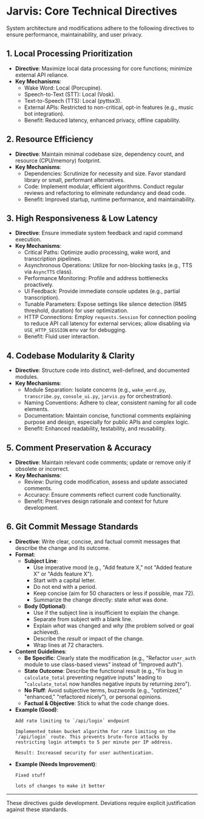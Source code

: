 # Jarvis: Core Technical Directives

System architecture and modifications adhere to the following directives to ensure performance, maintainability, and user privacy.

## 1. Local Processing Prioritization

*   **Directive**: Maximize local data processing for core functions; minimize external API reliance.
*   **Key Mechanisms**:
    *   Wake Word: Local (Porcupine).
    *   Speech-to-Text (STT): Local (Vosk).
    *   Text-to-Speech (TTS): Local (pyttsx3).
    *   External APIs: Restricted to non-critical, opt-in features (e.g., music bot integration).
    *   Benefit: Reduced latency, enhanced privacy, offline capability.

## 2. Resource Efficiency

*   **Directive**: Maintain minimal codebase size, dependency count, and resource (CPU/memory) footprint.
*   **Key Mechanisms**:
    *   Dependencies: Scrutinize for necessity and size. Favor standard library or small, performant alternatives.
    *   Code: Implement modular, efficient algorithms. Conduct regular reviews and refactoring to eliminate redundancy and dead code.
    *   Benefit: Improved startup, runtime performance, and maintainability.

## 3. High Responsiveness & Low Latency

*   **Directive**: Ensure immediate system feedback and rapid command execution.
*   **Key Mechanisms**:
    *   Critical Paths: Optimize audio processing, wake word, and transcription pipelines.
    *   Asynchronous Operations: Utilize for non-blocking tasks (e.g., TTS via `AsyncTTS` class).
    *   Performance Monitoring: Profile and address bottlenecks proactively.
    *   UI Feedback: Provide immediate console updates (e.g., partial transcription).
    *   Tunable Parameters: Expose settings like silence detection (RMS threshold, duration) for user optimization.
    *   HTTP Connections: Employ `requests.Session` for connection pooling to reduce API call latency for external services; allow disabling via `USE_HTTP_SESSION` env var for debugging.
    *   Benefit: Fluid user interaction.

## 4. Codebase Modularity & Clarity

*   **Directive**: Structure code into distinct, well-defined, and documented modules.
*   **Key Mechanisms**:
    *   Module Separation: Isolate concerns (e.g., `wake_word.py`, `transcribe.py`, `console_ui.py`, `jarvis.py` for orchestration).
    *   Naming Conventions: Adhere to clear, consistent naming for all code elements.
    *   Documentation: Maintain concise, functional comments explaining purpose and design, especially for public APIs and complex logic.
    *   Benefit: Enhanced readability, testability, and reusability.

## 5. Comment Preservation & Accuracy

*   **Directive**: Maintain relevant code comments; update or remove only if obsolete or incorrect.
*   **Key Mechanisms**:
    *   Review: During code modification, assess and update associated comments.
    *   Accuracy: Ensure comments reflect current code functionality.
    *   Benefit: Preserves design rationale and context for future development.

## 6. Git Commit Message Standards

*   **Directive**: Write clear, concise, and factual commit messages that describe the change and its outcome.
*   **Format**:
    *   **Subject Line**:
        *   Use imperative mood (e.g., "Add feature X," not "Added feature X" or "Adds feature X").
        *   Start with a capital letter.
        *   Do not end with a period.
        *   Keep concise (aim for 50 characters or less if possible, max 72).
        *   Summarize the change directly: state *what* was done.
    *   **Body (Optional)**:
        *   Use if the subject line is insufficient to explain the change.
        *   Separate from subject with a blank line.
        *   Explain *what* was changed and *why* (the problem solved or goal achieved).
        *   Describe the *result* or impact of the change.
        *   Wrap lines at 72 characters.
*   **Content Guidelines**:
    *   **Be Specific**: Clearly state the modification (e.g., "Refactor `user_auth` module to use class-based views" instead of "Improved auth").
    *   **State Outcome**: Describe the functional result (e.g., "Fix bug in `calculate_total` preventing negative inputs" leading to "`calculate_total` now handles negative inputs by returning zero").
    *   **No Fluff**: Avoid subjective terms, buzzwords (e.g., "optimized," "enhanced," "refactored nicely"), or personal opinions.
    *   **Factual & Objective**: Stick to what the code change does.
*   **Example (Good)**:
    ```
    Add rate limiting to `/api/login` endpoint

    Implemented token bucket algorithm for rate limiting on the
    `/api/login` route. This prevents brute-force attacks by
    restricting login attempts to 5 per minute per IP address.

    Result: Increased security for user authentication.
    ```
*   **Example (Needs Improvement)**:
    ```
    Fixed stuff

    lots of changes to make it better
    ```

---

These directives guide development. Deviations require explicit justification against these standards.
